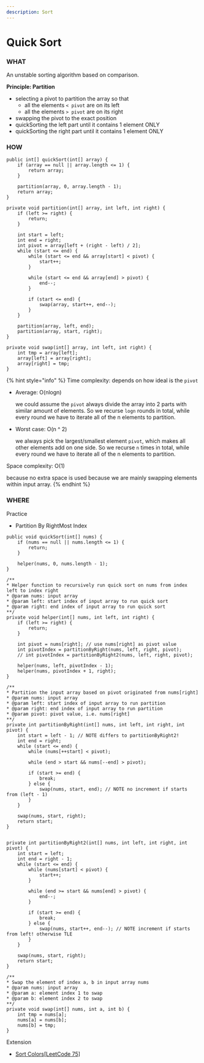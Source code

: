 ```yaml
---
description: Sort
---
```


# Quick Sort

### WHAT

An unstable sorting algorithm based on comparison.

**Principle: Partition**

* selecting a pivot to partition the array so that
  * all the elements `< pivot` are on its left
  * all the elements `> pivot` are on its right 
* swapping the pivot to the exact position
* quickSorting the left part until it contains 1 element ONLY
* quickSorting the right part until it contains 1 element ONLY

### HOW

```text
public int[] quickSort(int[] array) {
    if (array == null || array.length <= 1) {
        return array;
    }
    
    partition(array, 0, array.length - 1);
    return array;
}

private void partition(int[] array, int left, int right) {
    if (left >= right) {
        return;
    }
    
    int start = left;
    int end = right;
    int pivot = array[left + (right - left) / 2];
    while (start <= end) {
        while (start <= end && array[start] < pivot) {
            start++;
        }
        
        while (start <= end && array[end] > pivot) {
            end--;
        }
        
        if (start <= end) {
            swap(array, start++, end--);
        }
    }
    
    partition(array, left, end);
    partition(array, start, right);
}

private void swap(int[] array, int left, int right) {
    int tmp = array[left];
    array[left] = array[right];
    array[right] = tmp;
}
```

{% hint style="info" %}
Time complexity: depends on how ideal  is the `pivot`

* Average: O\(nlogn\)

  we could assume the `pivot` always divide the array into 2 parts with similar amount of elements. So we recurse `logn` rounds in total, while every round we have to iterate all of the n elements to partition.

* Worst case: O\(n ^ 2\)

  we always pick the largest/smallest element `pivot`, which makes all other elements add on one side. So we recurse `n` times in total, while every round we have to iterate all of the n elements to partition.

Space complexity: O\(1\)

because no extra space is used because we are mainly swapping elements within input array.
{% endhint %}

### WHERE

Practice

* Partition By RightMost Index

```text
public void quickSort(int[] nums) {
    if (nums == null || nums.length <= 1) {
        return;
    }
    
    helper(nums, 0, nums.length - 1);
}

/**
* Helper function to recursively run quick sort on nums from index left to index right
* @param nums: input array
* @param left: start index of input array to run quick sort
* @param right: end index of input array to run quick sort
**/
private void helper(int[] nums, int left, int right) {
    if (left >= right) {
        return;
    }
    
    int pivot = nums[right]; // use nums[right] as pivot value
    int pivotIndex = partitionByRight(nums, left, right, pivot);
    // int pivotIndex = partitionByRight2(nums, left, right, pivot);
    
    helper(nums, left, pivotIndex - 1);
    helper(nums, pivotIndex + 1, right);
}

/**
* Partition the input array based on pivot originated from nums[right]
* @param nums: input array
* @param left: start index of input array to run partition
* @param right: end index of input array to run partition
* @param pivot: pivot value, i.e. nums[right]
**/
private int partitionByRight(int[] nums, int left, int right, int pivot) {
    int start = left - 1; // NOTE differs to partitionByRight2!
    int end = right;
    while (start <= end) {
        while (nums[++start] < pivot);
        
        while (end > start && nums[--end] > pivot);
        
        if (start >= end) {
            break;
        } else {
            swap(nums, start, end); // NOTE no increment if starts from (left - 1)
        }
    }
    
    swap(nums, start, right);
    return start;
}


private int partitionByRight2(int[] nums, int left, int right, int pivot) {
    int start = left;
    int end = right - 1;
    while (start <= end) {
        while (nums[start] < pivot) {
            start++;
        }
        
        while (end >= start && nums[end] > pivot) {
            end--;
        }
        
        if (start >= end) {
            break;
        } else {
            swap(nums, start++, end--); // NOTE increment if starts from left! otherwise TLE
        }
    }
    
    swap(nums, start, right);
    return start;
}

/**
* Swap the element of index a, b in input array nums
* @param nums: input array
* @param a: element index 1 to swap
* @param b: element index 2 to swap
**/
private void swap(int[] nums, int a, int b) {
    int tmp = nums[a];
    nums[a] = nums[b];
    nums[b] = tmp;
}
```

Extension

* [Sort Colors\[LeetCode 75\]](https://app.gitbook.com/@alittlebit/s/algorithm-problems-and-how-to-solve-them/array/75.-sort-colors)



